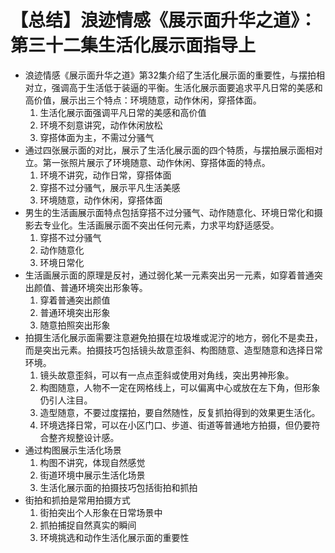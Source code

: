 # 【总结】浪迹情感《展示面升华之道》：第三十二集生活化展示面指导上

-   浪迹情感《展示面升华之道》第32集介绍了生活化展示面的重要性，与摆拍相对立，强调高于生活低于装逼的平衡。生活化展示面要追求平凡日常的美感和高价值，展示出三个特点：环境随意，动作休闲，穿搭体面。
    1.  生活化展示面强调平凡日常的美感和高价值
    2.  环境不刻意讲究，动作休闲放松
    3.  穿搭体面为主，不需过分骚气
-   通过四张展示面的对比，展示了生活化展示面的四个特质，与摆拍展示面相对立。第一张照片展示了环境随意、动作休闲、穿搭体面的特点。
    1.  环境不讲究，动作日常，穿搭体面
    2.  穿搭不过分骚气，展示平凡生活美感
    3.  环境随意，动作休闲，穿搭体面
-   男生的生活画展示面特点包括穿搭不过分骚气、动作随意化、环境日常化和摄影去专业化。生活画展示面不突出任何元素，力求平均舒适感受。
    1.  穿搭不过分骚气
    2.  动作随意化
    3.  环境日常化
-   生活画展示面的原理是反衬，通过弱化某一元素突出另一元素，如穿着普通突出颜值、普通环境突出形象等。
    1.  穿着普通突出颜值
    2.  普通环境突出形象
    3.  随意拍照突出形象
-   拍摄生活化展示面需要注意避免拍摄在垃圾堆或泥泞的地方，弱化不是卖丑，而是突出元素。拍摄技巧包括镜头故意歪斜、构图随意、造型随意和选择日常环境。
    1.  镜头故意歪斜，可以有一点点歪斜或使用对角线，突出男神形象。
    2.  构图随意，人物不一定在网格线上，可以偏离中心或放在左下角，但形象仍引人注目。
    3.  造型随意，不要过度摆拍，要自然随性，反复抓拍得到的效果更生活化。
    4.  环境选择日常，可以在小区门口、步道、街道等普通地方拍摄，但仍要符合整齐规整设计感。
-   通过构图展示生活化场景
    1.  构图不讲究，体现自然感觉
    2.  街道环境中展示生活化场景
    3.  生活化展示面的拍摄技巧包括街拍和抓拍
-   街拍和抓拍是常用拍摄方式
    1.  街拍突出个人形象在日常场景中
    2.  抓拍捕捉自然真实的瞬间
    3.  环境挑选和动作生活化展示面的重要性